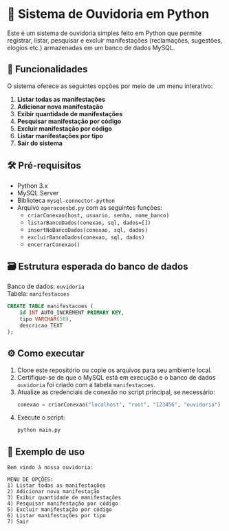 # 📢 Sistema de Ouvidoria em Python

Este é um sistema de ouvidoria simples feito em Python que permite registrar, listar, pesquisar e excluir manifestações (reclamações, sugestões, elogios etc.) armazenadas em um banco de dados MySQL.

## 🧰 Funcionalidades

O sistema oferece as seguintes opções por meio de um menu interativo:

1. **Listar todas as manifestações**  
2. **Adicionar nova manifestação**  
3. **Exibir quantidade de manifestações**  
4. **Pesquisar manifestação por código**  
5. **Excluir manifestação por código**  
6. **Listar manifestações por tipo**  
7. **Sair do sistema**

## 🛠️ Pré-requisitos

- Python 3.x  
- MySQL Server  
- Biblioteca `mysql-connector-python`  
- Arquivo `operacoesbd.py` com as seguintes funções:
  - `criarConexao(host, usuario, senha, nome_banco)`
  - `listarBancoDados(conexao, sql, dados=[])`
  - `insertNoBancoDados(conexao, sql, dados)`
  - `excluirBancoDados(conexao, sql, dados)`
  - `encerrarConexao()`

## 🗃️ Estrutura esperada do banco de dados

Banco de dados: `ouvidoria`  
Tabela: `manifestacoes`

```sql
CREATE TABLE manifestacoes (
    id INT AUTO_INCREMENT PRIMARY KEY,
    tipo VARCHAR(50),
    descricao TEXT
);
```

## ⚙️ Como executar

1. Clone este repositório ou copie os arquivos para seu ambiente local.
2. Certifique-se de que o MySQL está em execução e o banco de dados `ouvidoria` foi criado com a tabela `manifestacoes`.
3. Atualize as credenciais de conexão no script principal, se necessário:
   ```python
   conexao = criarConexao("localhost", "root", "123456", "ouvidoria")
   ```
4. Execute o script:
   ```bash
   python main.py
   ```

## 📝 Exemplo de uso

```
Bem vindo à nossa ouvidoria:

MENU DE OPÇÕES:
1) Listar todas as manifestações
2) Adicionar nova manifestação
3) Exibir quantidade de manifestações
4) Pesquisar manifestação por código
5) Excluir manifestação por código
6) Listar manifestações por tipo
7) Sair
```

